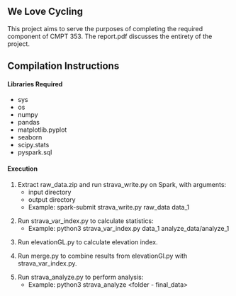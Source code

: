 ## We Love Cycling
<!-- blank line --> 
This project aims to serve the purposes of completing the required component of CMPT 353. The report.pdf discusses the entirety of the project. 

## Compilation Instructions

#### Libraries Required
* sys
* os
* numpy
* pandas
* matplotlib.pyplot
* seaborn
* scipy.stats
* pyspark.sql

#### Execution
1. Extract raw_data.zip and run strava_write.py on Spark, with arguments: 
	- input directory 
	- output directory
    - Example: spark-submit strava_write.py raw_data data_1

<!-- blank line -->
2. Run strava_var_index.py to calculate statistics:
	- Example: python3 strava_var_index.py data_1 analyze_data/analyze_1

<!-- blank line -->
3. Run elevationGL.py to calculate elevation index.

<!-- blank line -->
4. Run merge.py to combine results from elevationGl.py with strava_var_index.py.

<!-- blank line -->
5. Run strava_analyze.py to perform analysis:
	- Example: python3 strava_analyze <folder - final_data>
